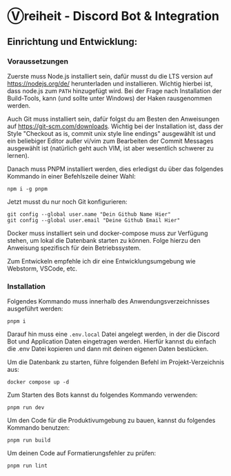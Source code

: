 # Ⓥreiheit - Discord Bot & Integration

## Einrichtung und Entwicklung:

### Voraussetzungen
Zuerste muss Node.js installiert sein, dafür musst du die LTS version auf https://nodejs.org/de/ herunterladen und
installieren. Wichtig hierbei ist, dass node.js zum `PATH` hinzugefügt wird. Bei der Frage nach Installation der
Build-Tools, kann (und sollte unter Windows) der Haken rausgenommen werden.

Auch Git muss installiert sein, dafür folgst du am Besten den Anweisungen auf https://git-scm.com/downloads.
Wichtig bei der Installation ist, dass der Style "Checkout as is, commit unix style line endings" ausgewählt ist und
ein beliebiger Editor außer vi/vim zum Bearbeiten der Commit Messages ausgewählt ist (natürlich geht auch VIM, ist aber
wesentlich schwerer zu lernen).

Danach muss PNPM installiert werden, dies erledigst du über das folgendes Kommando in einer Befehlszeile deiner Wahl:
```shell
npm i -g pnpm
```

Jetzt musst du nur noch Git konfigurieren:
```shell
git config --global user.name "Dein Github Name Hier"
git config --global user.email "Deine Github Email Hier"
```

Docker muss installiert sein und docker-compose muss zur Verfügung stehen, um lokal die Datenbank starten zu können.
Folge hierzu den Anweisung spezifisch für dein Betriebssystem.

Zum Entwickeln empfehle ich dir eine Entwicklungsumgebung wie Webstorm, VSCode, etc.

### Installation
Folgendes Kommando muss innerhalb des Anwendungsverzeichnisses ausgeführt werden:
```shell
pnpm i
```
Darauf hin muss eine `.env.local` Datei angelegt werden, in der die Discord Bot und Application Daten eingetragen
werden. Hierfür kannst du einfach die .env Datei kopieren und dann mit deinen eigenen Daten bestücken.

Um die Datenbank zu starten, führe folgenden Befehl im Projekt-Verzeichnis aus:
```shell
docker compose up -d
```

Zum Starten des Bots kannst du folgendes Kommando verwenden:
```shell
pnpm run dev
```

Um den Code für die Produktivumgebung zu bauen, kannst du folgendes Kommando benutzen:
```shell
pnpm run build
```

Um deinen Code auf Formatierungsfehler zu prüfen:
```shell
pnpm run lint
```

